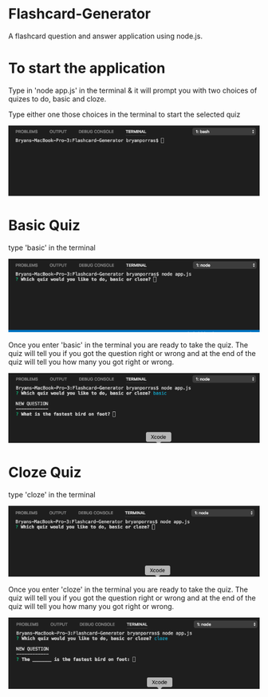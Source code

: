 # Flashcard-Generator
A flashcard question and answer application using node.js.

# To start the application
Type in 'node app.js' in the terminal & it will prompt you with two choices of quizes to do, basic and cloze.

Type either one those choices in the terminal to start the selected quiz

![Intro](/gifs/intro.gif)

# Basic Quiz

type 'basic' in the terminal

![Enter Basic](/gifs/enter_basic.gif)

Once you enter 'basic' in the terminal you are ready to take the quiz.
The quiz will tell you if you got the question right or wrong and at the end of the quiz will tell you how many you got right or wrong.

![Basic Quiz](/gifs/basic_quiz.gif)


# Cloze Quiz

type 'cloze' in the terminal

![Enter Cloze](/gifs/enter_cloze.gif)

Once you enter 'cloze' in the terminal you are ready to take the quiz.
The quiz will tell you if you got the question right or wrong and at the end of the quiz will tell you how many you got right or wrong.

![Cloze Quiz](/gifs/cloze_quiz.gif)